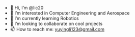 - 👋 Hi, I’m @lic20
- 👀 I’m interested in Computer Engineering and Aerospace
- 🌱 I’m currently learning Robotics
- 💞️ I’m looking to collaborate on cool projects
- 📫 How to reach me: yuyingli123@gmail.com

<!---
lic20/lic20 is a ✨ special ✨ repository because its `README.md` (this file) appears on your GitHub profile.
You can click the Preview link to take a look at your changes.
--->
